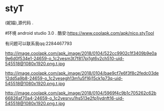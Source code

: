 # styT
(妮媌),源代码
.

#环境
android studio 3.0
.
酷安:https://www.coolapk.com/apk/nico.styTool


有问题可以联系我qq:2284467793

http://image.coolapk.com/apk_image/2018/0104/522cc9902c1f3409b9e0a9e6d0f534e1-24659-o_1c2vesm3t7f817pj1gt6v2ch510-uid-545518@1080x1920.png.t.jpg

http://image.coolapk.com/apk_image/2018/0104/bae9cf7e6f3f8c2fedc03de12dd5a9b8-24659-o_1c2vesegh13m1u5f16j15ck1p73q-uid-545518@1080x1920.png.t.jpg

http://image.coolapk.com/apk_image/2018/0104/5969f4c9b1c705262c62b66826af70a4-24659-o_1c2vesrvu1hs513e2fp1jvdnft16-uid-545518@1080x1920.png.t.jpg
